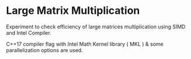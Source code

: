 # Large Matrix Multiplication
Experiment to check efficiency of large matrices multiplication using SIMD and Intel Compiler.

C++17 compiler flag with Intel Math Kernel library ( MKL ) & some parallelization options are used.
